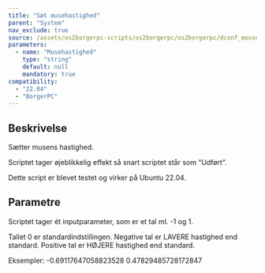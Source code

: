 ```yaml
---
title: "Sæt musehastighed"
parent: "System"
nav_exclude: true
source: /assets/os2borgerpc-scripts/os2borgerpc/os2borgerpc/dconf_mouse_set_speed.sh
parameters:
  - name: "Musehastighed"
    type: "string"
    default: null
    mandatory: true
compatibility:  
  - "22.04"
  - "BorgerPC"
---
```


## Beskrivelse
Sætter musens hastighed.

Scriptet tager øjeblikkelig effekt så snart scriptet står som "Udført".

Dette script er blevet testet og virker på Ubuntu 22.04.

## Parametre
Scriptet tager ét inputparameter, som er et tal ml. -1 og 1.

Tallet 0 er standardindstillingen.
Negative tal er LAVERE hastighed end standard. 
Positive tal er HØJERE hastighed end standard.

Eksempler:
-0.69117647058823528
0.47829485728172847

